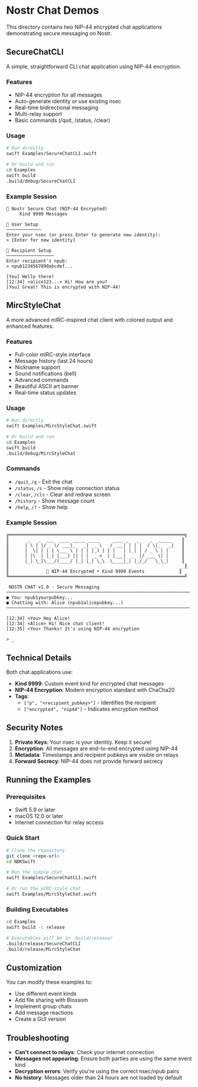 # Nostr Chat Demos

This directory contains two NIP-44 encrypted chat applications demonstrating secure messaging on Nostr.

## SecureChatCLI

A simple, straightforward CLI chat application using NIP-44 encryption.

### Features
- NIP-44 encryption for all messages
- Auto-generate identity or use existing nsec
- Real-time bidirectional messaging
- Multi-relay support
- Basic commands (/quit, /status, /clear)

### Usage
```bash
# Run directly
swift Examples/SecureChatCLI.swift

# Or build and run
cd Examples
swift build
.build/debug/SecureChatCLI
```

### Example Session
```
🔐 Nostr Secure Chat (NIP-44 Encrypted)
     Kind 9999 Messages

🔑 User Setup
─────────────
Enter your nsec (or press Enter to generate new identity):
> [Enter for new identity]

👤 Recipient Setup
──────────────────
Enter recipient's npub:
> npub1234567890abcdef...

[You] Hello there!
[12:34] <alice123...> Hi! How are you?
[You] Great! This is encrypted with NIP-44!
```

## MircStyleChat

A more advanced mIRC-inspired chat client with colored output and enhanced features.

### Features
- Full-color mIRC-style interface
- Message history (last 24 hours)
- Nickname support
- Sound notifications (bell)
- Advanced commands
- Beautiful ASCII art banner
- Real-time status updates

### Usage
```bash
# Run directly
swift Examples/MircStyleChat.swift

# Or build and run
cd Examples
swift build
.build/debug/MircStyleChat
```

### Commands
- `/quit`, `/q` - Exit the chat
- `/status`, `/s` - Show relay connection status
- `/clear`, `/cls` - Clear and redraw screen
- `/history` - Show message count
- `/help`, `/?` - Show help

### Example Session
```
╔══════════════════════════════════════════════════════════════════╗
║       _   _  ___  ____ _____ ____     ____ _   _    _  _____    ║
║      | \ | |/ _ \/ ___|_   _|  _ \   / ___| | | |  / \|_   _|   ║
║      |  \| | | | \___ \ | | | |_) | | |   | |_| | / _ \ | |     ║
║      | |\  | |_| |___) || | |  _ <  | |___|  _  |/ ___ \| |     ║
║      |_| \_|\___/|____/ |_| |_| \_\  \____|_| |_/_/   \_\_|     ║
║                                                                  ║
║              🔐 NIP-44 Encrypted • Kind 9999 Events             ║
╚══════════════════════════════════════════════════════════════════╝

 NOSTR CHAT v1.0 - Secure Messaging 
─────────────────────────────────────────────────────────────────────
● You: npub1yourpubkey...
● Chatting with: Alice (npub1alicepubkey...)
─────────────────────────────────────────────────────────────────────

[12:34] <You> Hey Alice!
[12:34] <Alice> Hi! Nice chat client!
[12:35] <You> Thanks! It's using NIP-44 encryption

> _
```

## Technical Details

Both chat applications use:
- **Kind 9999**: Custom event kind for encrypted chat messages
- **NIP-44 Encryption**: Modern encryption standard with ChaCha20
- **Tags**: 
  - `["p", "<recipient_pubkey>"]` - Identifies the recipient
  - `["encrypted", "nip44"]` - Indicates encryption method

## Security Notes

1. **Private Keys**: Your nsec is your identity. Keep it secure!
2. **Encryption**: All messages are end-to-end encrypted using NIP-44
3. **Metadata**: Timestamps and recipient pubkeys are visible on relays
4. **Forward Secrecy**: NIP-44 does not provide forward secrecy

## Running the Examples

### Prerequisites
- Swift 5.9 or later
- macOS 12.0 or later
- Internet connection for relay access

### Quick Start
```bash
# Clone the repository
git clone <repo-url>
cd NDKSwift

# Run the simple chat
swift Examples/SecureChatCLI.swift

# Or run the mIRC-style chat
swift Examples/MircStyleChat.swift
```

### Building Executables
```bash
cd Examples
swift build -c release

# Executables will be in .build/release/
.build/release/SecureChatCLI
.build/release/MircStyleChat
```

## Customization

You can modify these examples to:
- Use different event kinds
- Add file sharing with Blossom
- Implement group chats
- Add message reactions
- Create a GUI version

## Troubleshooting

- **Can't connect to relays**: Check your internet connection
- **Messages not appearing**: Ensure both parties are using the same event kind
- **Decryption errors**: Verify you're using the correct nsec/npub pairs
- **No history**: Messages older than 24 hours are not loaded by default